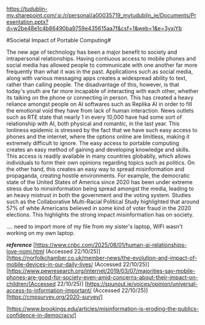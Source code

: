 https://tudublin-my.sharepoint.com/:p:/r/personal/a00035719_mytudublin_ie/Documents/Presentation.pptx?d=w2be48e1c4b86490ba9759e435615aa7f&csf=1&web=1&e=3yxiYb

#Societal Impact of Portable Computing#


The new age of technology has been a major benefit to society and intrapersonal relationships. 
Having contiuous access to mobile phones and social media has allowed people to communicate with one another far more frequently than what it was in the past.
Applications such as social media, along with various messaging apps creates a widespread ability to text, rather than calling people. The disadvantage of this, however, is that today's youth are far more incapable of interacting with each other, whether its talking on the phone or connecting in person.
This has created a heavy reliance amongst people on AI softwares such as Replika AI in order to fill the emotional void they have from lack of human interaction. 
News outlets such as RTE state that nearly 1 in every 10,000 have had some sort of relationship with AI, both physical and romantic, in the last year. 
This lonliness epidemic is stressed by the fact that we have such easy access to phones and the internet, where the options online are limitless, making it extremely difficult to ignore. 
The easy access to portable computing creates an easy method of gaining and developing knowledge and skills. 
This access is readily available in many countries globablly, which allows individuals to form their own opinions regarding topics such as politics. On the other hand, this creates an easy way to spread misinformation and propaganda, creating hostile environments. 
For example, the democratic state of the United States of America since 2020 has been under extreme stress due to minsinformation being spread amongst the media, leading to an heavy mistrust in both the government and the voting system. 
Studies such as the Collaborative Multi-Racial Political Study highlighted that around 57% of white Americans believed in some kind of voter fraud in the 2020 elections. 
This highlights the strong impact misinformation has on society.

.... need to import more of my file from my sister's laptop, WIFI wasn't working on my own laptop.



***reference***
[https://www.cnbc.com/2025/08/01/human-ai-relationships-love-nomi.html (Accessed 22/10/25)]
[https://norfolkchamber.co.uk/member-news/the-evolution-and-impact-of-mobile-devices-in-our-daily-lives/ (Accessed 22/10/25)]
[https://www.pewresearch.org/internet/2019/03/07/majorities-say-mobile-phones-are-good-for-society-even-amid-concerns-about-their-impact-on-children/(Accessed 22/10/25)]
[https://spunout.ie/voices/opinion/universal-access-to-information-important/ (Accessed 22/10/25)]
[https://cmpsurvey.org/2020-survey/]

[https://www.brookings.edu/articles/misinformation-is-eroding-the-publics-confidence-in-democracy/]
